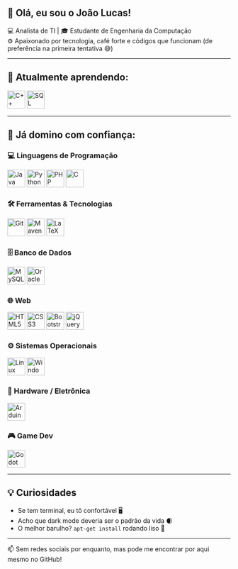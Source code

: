 ## 👋 Olá, eu sou o João Lucas!

💻 Analista de TI | 🎓 Estudante de Engenharia da Computação  
⚙️ Apaixonado por tecnologia, café forte e códigos que funcionam (de preferência na primeira tentativa 😅)

---

## 🧠 Atualmente aprendendo:
<p>
  <img src="https://cdn.jsdelivr.net/gh/devicons/devicon/icons/cplusplus/cplusplus-original.svg" alt="C++" title="C++" width="40"/>
  <img src="https://cdn.jsdelivr.net/gh/devicons/devicon/icons/microsoftsqlserver/microsoftsqlserver-plain.svg" alt="SQL Server" title="SQL Server" width="40"/>
</p>

---

## 🚀 Já domino com confiança:

### 💻 Linguagens de Programação  
<p>
  <img src="https://cdn.jsdelivr.net/gh/devicons/devicon/icons/java/java-original.svg" alt="Java" title="Java" width="40"/>
  <img src="https://cdn.jsdelivr.net/gh/devicons/devicon/icons/python/python-original.svg" alt="Python" title="Python" width="40"/>
  <img src="https://cdn.jsdelivr.net/gh/devicons/devicon/icons/php/php-original.svg" alt="PHP" title="PHP" width="40"/>
  <img src="https://cdn.jsdelivr.net/gh/devicons/devicon/icons/c/c-original.svg" alt="C" title="C" width="40"/>
</p>

### 🛠️ Ferramentas & Tecnologias  
<p>
  <img src="https://cdn.jsdelivr.net/gh/devicons/devicon/icons/git/git-original.svg" alt="Git" title="Git" width="40"/>
  <img src="https://cdn.jsdelivr.net/gh/devicons/devicon/icons/maven/maven-original.svg" alt="Maven" title="Maven" width="40"/>
  <img src="https://cdn.jsdelivr.net/gh/devicons/devicon/icons/latex/latex-original.svg" alt="LaTeX" title="LaTeX" width="40"/>
</p>

### 🗄️ Banco de Dados  
<p>
  <img src="https://cdn.jsdelivr.net/gh/devicons/devicon/icons/mysql/mysql-original.svg" alt="MySQL" title="MySQL" width="40"/>
  <img src="https://cdn.jsdelivr.net/gh/devicons/devicon/icons/oracle/oracle-original.svg" alt="Oracle" title="Oracle" width="40"/>
</p>

### 🌐 Web  
<p>
  <img src="https://cdn.jsdelivr.net/gh/devicons/devicon/icons/html5/html5-original.svg" alt="HTML5" title="HTML5" width="40"/>
  <img src="https://cdn.jsdelivr.net/gh/devicons/devicon/icons/css3/css3-original.svg" alt="CSS3" title="CSS3" width="40"/>
  <img src="https://cdn.jsdelivr.net/gh/devicons/devicon/icons/bootstrap/bootstrap-original.svg" alt="Bootstrap" title="Bootstrap" width="40"/>
  <img src="https://cdn.jsdelivr.net/gh/devicons/devicon/icons/jquery/jquery-original.svg" alt="jQuery" title="jQuery" width="40"/>
</p>

### ⚙️ Sistemas Operacionais  
<p>
  <img src="https://cdn.jsdelivr.net/gh/devicons/devicon/icons/linux/linux-original.svg" alt="Linux" title="Linux" width="40"/>
  <img src="https://cdn.jsdelivr.net/gh/devicons/devicon/icons/windows8/windows8-original.svg" alt="Windows" title="Windows" width="40"/>
</p>

### 🔧 Hardware / Eletrônica  
<p>
  <img src="https://cdn.jsdelivr.net/gh/devicons/devicon/icons/arduino/arduino-original.svg" alt="Arduino" title="Arduino" width="40"/>
</p>

### 🎮 Game Dev  
<p>
  <img src="https://cdn.jsdelivr.net/gh/devicons/devicon/icons/godot/godot-original.svg" alt="Godot" title="Godot" width="40"/>
</p>


---

## 💡 Curiosidades
- Se tem terminal, eu tô confortável 🖥️  
- Acho que dark mode deveria ser o padrão da vida 🌒  
- O melhor barulho? `apt-get install` rodando liso 🔧  

---

📫 Sem redes sociais por enquanto, mas pode me encontrar por aqui mesmo no GitHub!
